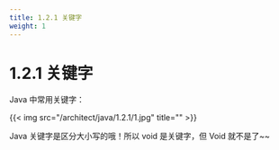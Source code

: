 ```yaml
---
title: 1.2.1 关键字
weight: 1
---
```

# 1.2.1 关键字
Java 中常用关键字：   

{{< img src="/architect/java/1.2.1/1.jpg" title="" >}}

Java 关键字是区分大小写的哦！所以 void 是关键字，但 Void 就不是了~~
